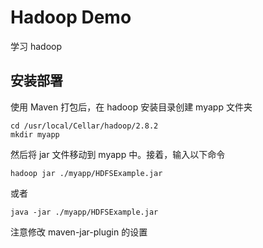 # Hadoop Demo
学习 hadoop

## 安装部署

使用 Maven 打包后，在 hadoop 安装目录创建 myapp 文件夹

```shell
cd /usr/local/Cellar/hadoop/2.8.2
mkdir myapp
```

然后将 jar 文件移动到 myapp 中。接着，输入以下命令

```shell
hadoop jar ./myapp/HDFSExample.jar
```
或者
```shell
java -jar ./myapp/HDFSExample.jar
```
注意修改 maven-jar-plugin 的设置